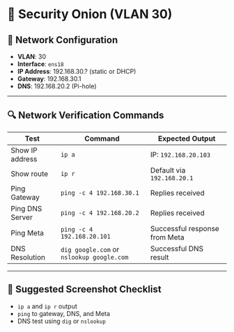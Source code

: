 # 🧅 Security Onion (VLAN 30)

## 🔧 Network Configuration

- **VLAN**: 30  
- **Interface**: `ens18`  
- **IP Address**: 192.168.30.? (static or DHCP)  
- **Gateway**: 192.168.30.1  
- **DNS**: 192.168.20.2 (Pi-hole)

---

## 🔍 Network Verification Commands

| Test                        | Command                                 | Expected Output                         |
|-----------------------------|------------------------------------------|-----------------------------------------|
| Show IP address             | `ip a`                                   | IP: `192.168.20.103`                    |
| Show route                  | `ip r`                                   | Default via `192.168.20.1`              |
| Ping Gateway                | `ping -c 4 192.168.30.1`                 | Replies received                        |
| Ping DNS Server             | `ping -c 4 192.168.20.2`                 | Replies received                        |
| Ping Meta                   | `ping -c 4 192.168.20.101`               | Successful response from Meta           |
| DNS Resolution              | `dig google.com` or `nslookup google.com`| Successful DNS result                   |

---

## 📸 Suggested Screenshot Checklist

- `ip a` and `ip r` output  
- `ping` to gateway, DNS, and Meta  
- DNS test using `dig` or `nslookup`  
